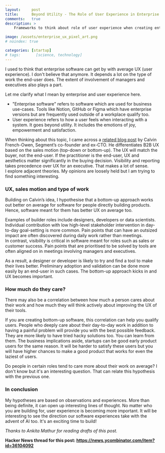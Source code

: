 ```yaml
---
layout:     post
title:      Beyond Utility - The Role of User Experience in Enterprise Software
comments:   true
description: >
    Frameworks to think about role of user experience when creating enterprise software

image: /assets/enterprise_ux_pixel_art.png
# noindex: true

categories: [startup]
# tags:       [science, technology]
---
```


I used to think that enterprise software can get by with average UX (user experience). I don't believe that anymore. It depends a lot on the type of work the end-user does. The extent of involvement of managers and executives also plays a part.

Let me clarify what I mean by enterprise and user experience here.
- "Enterprise software" refers to software which are used for business use-cases. Tools like Notion, GitHub or Figma which have enterprise versions but are frequently used outside of a workplace qualify too.
- User experience refers to how a user feels when interacting with a system. It goes beyond utility. It includes the emotions of joy, empowerment and satisfaction.

When thinking about this topic, I came across a <a href="https://calv.info/ux-doesnt-end-with-the-user" target="_blank">related blog post</a> by Calvin French-Owen, Segment’s co-founder and ex-CTO. He differentiates B2B UX based on the sales motion (top-down or bottom-up). The UX will match the buyer, not the end-user. If the practitioner is the end-user, UX and aesthetics matter significantly in the buying decision. Visibility and reporting takes precedence over UX for an executive. That makes a lot of sense.   
I explore adjacent theories. My opinions are loosely held but I am trying to find something interesting.

### UX, sales motion and type of work

Building on Calvin’s idea, I hypothesise that a bottom-up approach works out better on average for software for people directly building products. Hence, software meant for them has better UX on average too.

Examples of builder roles include designers, developers or data scientists. Individual contribution with low high-level stakeholder intervention in day-to-day goal-setting is more common. Pain points that can have an outsized impact are often discovered during daily work rather than meetings.  
In contrast, visibility is critical in software meant for roles such as sales or customer success. Pain points that are prioritised to be solved by tools are often aligned on in meetings involving managers and executives.

As a result, a designer or developer is likely to try and find a tool to make their lives better. Preliminary adoption and validation can be done more easily by an end-user in such cases. The bottom-up approach kicks in and UX becomes important.

### How much do they care?

There may also be a correlation between how much a person cares about their work and how much they will think actively about improving the UX of their tools.

If you are creating bottom-up software, this correlation can help you qualify users. People who deeply care about their day-to-day work in addition to having a painful problem will provide you with the best possible feedback. They are more likely to have tried hacky solutions too. You can learn from them. The business implications aside, startups can be good early product users for the same reason. It will be harder to satisfy these users but you will have higher chances to make a good product that works for even the laziest of users.

Do people in certain roles tend to care more about their work on average? I don't know but it's an interesting question. That can relate this hypothesis with the previous one.

### In conclusion

My hypotheses are based on observations and experiences. More than being definite, it can open up interesting lines of thought. No matter who you are building for, user experience is becoming more important. It will be interesting to see the direction our software experiences take with the advent of AI too. It's an exciting time to build!

_Thanks to Ankita Mathur for reading drafts of this post._

__Hacker News thread for this post: https://news.ycombinator.com/item?id=36104092__